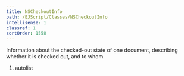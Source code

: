 ```yaml
---
title: NSCheckoutInfo
path: /EJScript/Classes/NSCheckoutInfo
intellisense: 1
classref: 1
sortOrder: 1558
---
```



Information about the checked-out state of one document, describing whether it is checked out, and to whom.




1. autolist

